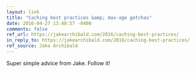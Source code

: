 ```yaml
---
layout: link
title: "Caching best practices &amp; max-age gotchas"
date: 2016-04-27 13:48:57 -0400
comments: false
ref_url: https://jakearchibald.com/2016/caching-best-practices/
in_reply_to: https://jakearchibald.com/2016/caching-best-practices/
ref_source: Jake Archibald
---
```


Super simple advice from Jake. Follow it!
